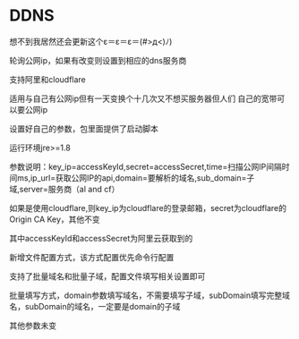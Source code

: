 <h1>DDNS</h1>

想不到我居然还会更新这个ε＝ε＝ε＝(#>д<)ﾉ)

轮询公网ip，如果有改变则设置到相应的dns服务商

支持阿里和cloudflare

适用与自己有公网ip但有一天变换个十几次又不想买服务器但人们
自己的宽带可以要公网ip

设置好自己的参数，包里面提供了启动脚本

运行环境jre>=1.8

参数说明：key_ip=accessKeyId,secret=accessSecret,time=扫描公网IP间隔时间ms,ip_url=获取公网IP的api,domain=要解析的域名,sub_domain=子域,server=服务商（al  and  cf）

如果是使用cloudflare,则key_ip为cloudflare的登录邮箱，secret为cloudflare的Origin CA Key，其他不变

其中accessKeyId和accessSecret为阿里云获取到的


新增文件配置方式，该方式配置优先命令行配置

支持了批量域名和批量子域，配置文件填写相关设置即可

批量填写方式，domain参数填写域名，不需要填写子域，subDomain填写完整域名，subDomain的域名，一定要是domain的子域

其他参数未变
